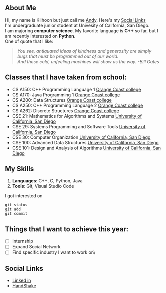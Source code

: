 ## About Me
Hi, my name is Kilhoon but just call me [Andy](image/Kilhoon.jpg). Here's my [Social Links](#social-links)\
I'm undergraduate junior student at Univesity of California, San Diego.\
I am majoring **computer science**.
My favorite language is **C++** so far, but I am recently interested on **Python**.\
One of quote that I like:
> _You see, antiquated ideas of kindness and generosity are simply bugs that must be programmed out of our world._\
> _And these cold, unfeeling machines will show us the way. -Bill Gates_

## Classes that I have taken from school:
- CS A150: C++ Programming Language 1 [Orange Coast college](https://orangecoastcollege.edu/academics/business-computing/computer-science/courses.html)
- CS A170: Java Programming 1 [Orange Coast college](https://orangecoastcollege.edu/academics/business-computing/computer-science/courses.html)
- CS A200: Data Structures [Orange Coast college](https://orangecoastcollege.edu/academics/business-computing/computer-science/courses.html)
- CS A250: C++ Programming Language 2 [Orange Coast college](https://orangecoastcollege.edu/academics/business-computing/computer-science/courses.html)
- CS A262: Discrete Structures [Orange Coast college](https://orangecoastcollege.edu/academics/business-computing/computer-science/courses.html)
- CSE 21: Mathematics for Algorithms and Systems [University of California, San Diego](https://catalog.ucsd.edu/courses/CSE.html)
- CSE 29: Systems Programming and Software Tools [University of California, San Diego](https://catalog.ucsd.edu/courses/CSE.html)
- CSE 30: Computer Organization [University of California, San Diego](https://catalog.ucsd.edu/courses/CSE.html)
- CSE 100: Advanced Data Structures [University of California, San Diego](https://catalog.ucsd.edu/courses/CSE.html)
- CSE 101: Design and Analysis of Algorithms [University of California, San Diego](https://catalog.ucsd.edu/courses/CSE.html)

## My Skills
1. **Languages**: C++, C, Python, Java
2. **Tools**: Git, Visual Studio Code

I got interested on 
```
git status
git add
git commit
```

## Things that I want to achieve this year:
- [ ] Internship
- [ ] Expand Social Network
- [ ] Find specific industry I want to work on\

## Social Links
- [Linked in](https://www.linkedin.com/in/kilhoon-kim-24886a244/)
- [HandShake](https://ucsd.joinhandshake.com/profiles/6yrtq5)

